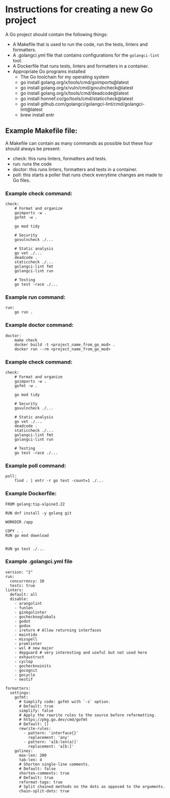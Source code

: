 # Instructions for creating a new Go project
A Go project should contain the following things:
- A Makefile that is used to run the code, run the tests, linters and formatters.
- A .golangci.yml file that contains configurations for the `golangci-lint` tool.
- A Dockerfile that runs tests, linters and formatters in a container.
- Appropriate Go programs installed
    - The Go toolchain for my operating system
    - go install golang.org/x/tools/cmd/goimports@latest
    - go install golang.org/x/vuln/cmd/govulncheck@latest
    - go install golang.org/x/tools/cmd/deadcode@latest
    - go install honnef.co/go/tools/cmd/staticcheck@latest
    - go install github.com/golangci/golangci-lint/cmd/golangci-lint@latest
    - brew install entr

## Example Makefile file:
A Makefile can contain as many commands as possible but these four should always be present:
- check: this runs linters, formatters and tests.
- run: runs the code
- doctor: this runs linters, formatters and tests in a container.
- poll: this starts a poller that runs check everytime changes are made to Go files.

### Example check command:
```
check:
	# Format and organize
	goimports -w .
	gofmt -w .

	go mod tidy

	# Security
	govulncheck ./...

	# Static analysis
	go vet ./...
	deadcode .
	staticcheck ./...
	golangci-lint fmt
	golangci-lint run

	# Testing
	go test -race ./...
```

### Example run command:
```
run:
	go run .
```

### Example doctor command:
```
doctor:
    make check
	docker build -t <project_name_from_go_mod> .
	docker run --rm <project_name_from_go_mod>
```

### Example check command:
```
check:
	# Format and organize
	goimports -w .
	gofmt -w .

	go mod tidy

	# Security
	govulncheck ./...

	# Static analysis
	go vet ./...
	deadcode .
	staticcheck ./...
	golangci-lint fmt
	golangci-lint run

	# Testing
	go test -race ./...
```

### Example poll command:
```
poll:
	find . | entr -r go test -count=1 ./...
```

### Example Dockerfile:
```
FROM golang:tip-alpine3.22

RUN dnf install -y golang git

WORKDIR /app

COPY . .
RUN go mod download


RUN go test ./...
```

### Example .golangci.yml file
```
version: "2"
run:
  concurrency: 10
  tests: true
linters:
  default: all
  disable:
    - arangolint
    - funlen
    - ginkgolinter
    - gochecknoglobals
    - godot
    - godox
    - ireturn # Allow returning interfaces
    - maintidx
    - misspell
    - promlinter
    - wsl # new major
    - depguard # very interesting and useful but not used here
    - exhaustruct
    - cyclop
    - gochecknoinits
    - gocognit
    - gocyclo
    - nestif

formatters:
  settings:
    gofmt:
      # Simplify code: gofmt with `-s` option.
      # Default: true
      simplify: false
      # Apply the rewrite rules to the source before reformatting.
      # https://pkg.go.dev/cmd/gofmt
      # Default: []
      rewrite-rules:
        - pattern: 'interface{}'
          replacement: 'any'
        - pattern: 'a[b:len(a)]'
          replacement: 'a[b:]'
    golines:
      max-len: 200
      tab-len: 4
      # Shorten single-line comments.
      # Default: false
      shorten-comments: true
      # Default: true
      reformat-tags: true
      # Split chained methods on the dots as opposed to the arguments.
      chain-split-dots: true
```
